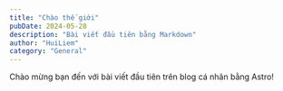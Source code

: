 ```yaml
---
title: "Chào thế giới"
pubDate: 2024-05-28
description: "Bài viết đầu tiên bằng Markdown"
author: "HuiLiem"
category: "General"
---
```


Chào mừng bạn đến với bài viết đầu tiên trên blog cá nhân bằng Astro!
